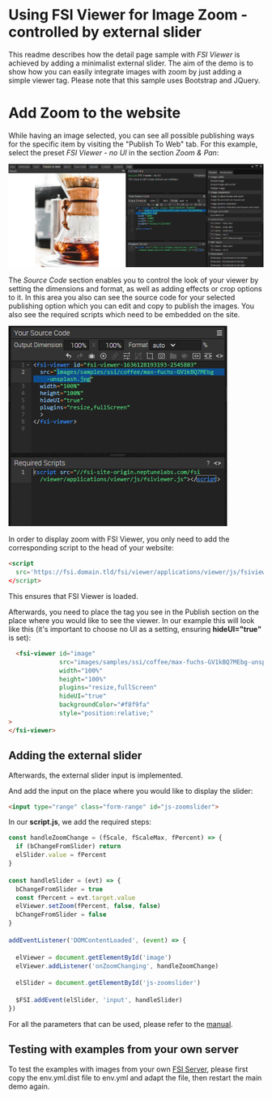 # Using FSI Viewer for Image Zoom - controlled by external slider

This readme describes how the detail page sample with *FSI Viewer* is achieved by adding a minimalist external slider.
The aim of the demo is to show how you can easily integrate images with zoom by just adding
a simple viewer tag.
Please note that this sample uses Bootstrap and JQuery.

# Add Zoom to the website

While having an image selected, you can see all possible publishing ways for the specific item by visiting the "Publish To Web" tab.
For this example, select the preset *FSI Viewer - no UI* in the section *Zoom & Pan*:

![Config Image](readme-slider-1.png)

The *Source Code* section enables you to control the look of your viewer by setting the dimensions and format, as well as adding effects or crop options to it.
In this area you also can see the source code for your selected publishing option which you can edit and copy to publish the images.
You also see the required scripts which need to be embedded on the site.

![Config Image](readme-slider-2.png)

In order to display zoom with FSI Viewer, you only need to add the corresponding script
to the head of your website:

```html
<script
  src='https://fsi.domain.tld/fsi/viewer/applications/viewer/js/fsiviewer.js'
</script>
```
This ensures that FSI Viewer is loaded.

Afterwards, you need to place the *<fsi-viewer>* tag you see in the Publish section on the place where you would like to see the viewer.
In our example this will look like this (it's important to choose no UI as a setting, ensuring **hideUI="true"** is set):

```html
  <fsi-viewer id="image"
              src="images/samples/ssi/coffee/max-fuchs-GV1kBQ7MEbg-unsplash.jpg"
              width="100%"
              height="100%"
              plugins="resize,fullScreen"
              hideUI="true"
              backgroundColor="#f8f9fa"
              style="position:relative;"
>
</fsi-viewer>
```

## Adding the external slider

Afterwards, the external slider input is implemented.

And add the input on the place where you would like to display the slider:
```html
<input type="range" class="form-range" id="js-zoomslider">
```

In our **script.js**, we add the required steps:

```javascript
const handleZoomChange = (fScale, fScaleMax, fPercent) => {
  if (bChangeFromSlider) return
  elSlider.value = fPercent
}

const handleSlider = (evt) => {
  bChangeFromSlider = true
  const fPercent = evt.target.value
  elViewer.setZoom(fPercent, false, false)
  bChangeFromSlider = false
}

addEventListener('DOMContentLoaded', (event) => {

  elViewer = document.getElementById('image')
  elViewer.addListener('onZoomChanging', handleZoomChange)

  elSlider = document.getElementById('js-zoomslider')

  $FSI.addEvent(elSlider, 'input', handleSlider)
})
```

For all the parameters that can be used, please refer to the [manual](https://docs.neptunelabs.com/fsi-viewer/latest/fsi-viewer).

## Testing with examples from your own server

To test the examples with images from your own [FSI Server](https://www.neptunelabs.com/fsi-server/), please first copy the env.yml.dist file to env.yml and adapt the file, then restart the main demo again.

